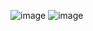 ![image](https://github.com/user-attachments/assets/d01dbc20-ca30-40f6-bc62-67e032d0b29d)
![image](https://github.com/user-attachments/assets/333a0a84-f888-47dd-82d5-25be6c77898b)
